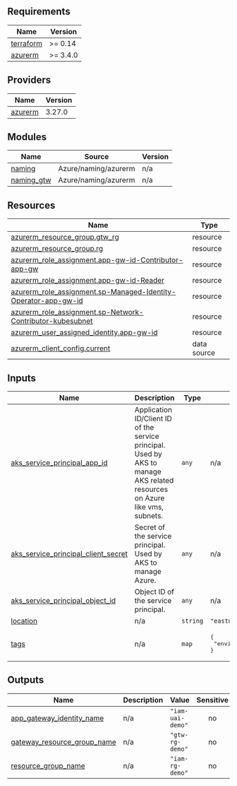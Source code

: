 <!-- BEGIN_TF_DOCS -->
## Requirements

| Name | Version |
|------|---------|
| <a name="requirement_terraform"></a> [terraform](#requirement\_terraform) | >= 0.14 |
| <a name="requirement_azurerm"></a> [azurerm](#requirement\_azurerm) | >= 3.4.0 |

## Providers

| Name | Version |
|------|---------|
| <a name="provider_azurerm"></a> [azurerm](#provider\_azurerm) | 3.27.0 |

## Modules

| Name | Source | Version |
|------|--------|---------|
| <a name="module_naming"></a> [naming](#module\_naming) | Azure/naming/azurerm | n/a |
| <a name="module_naming_gtw"></a> [naming\_gtw](#module\_naming\_gtw) | Azure/naming/azurerm | n/a |

## Resources

| Name | Type |
|------|------|
| [azurerm_resource_group.gtw_rg](https://registry.terraform.io/providers/hashicorp/azurerm/latest/docs/resources/resource_group) | resource |
| [azurerm_resource_group.rg](https://registry.terraform.io/providers/hashicorp/azurerm/latest/docs/resources/resource_group) | resource |
| [azurerm_role_assignment.app-gw-id-Contributor-app-gw](https://registry.terraform.io/providers/hashicorp/azurerm/latest/docs/resources/role_assignment) | resource |
| [azurerm_role_assignment.app-gw-id-Reader](https://registry.terraform.io/providers/hashicorp/azurerm/latest/docs/resources/role_assignment) | resource |
| [azurerm_role_assignment.sp-Managed-Identity-Operator-app-gw-id](https://registry.terraform.io/providers/hashicorp/azurerm/latest/docs/resources/role_assignment) | resource |
| [azurerm_role_assignment.sp-Network-Contributor-kubesubnet](https://registry.terraform.io/providers/hashicorp/azurerm/latest/docs/resources/role_assignment) | resource |
| [azurerm_user_assigned_identity.app-gw-id](https://registry.terraform.io/providers/hashicorp/azurerm/latest/docs/resources/user_assigned_identity) | resource |
| [azurerm_client_config.current](https://registry.terraform.io/providers/hashicorp/azurerm/latest/docs/data-sources/client_config) | data source |

## Inputs

| Name | Description | Type | Default | Required |
|------|-------------|------|---------|:--------:|
| <a name="input_aks_service_principal_app_id"></a> [aks\_service\_principal\_app\_id](#input\_aks\_service\_principal\_app\_id) | Application ID/Client ID  of the service principal. Used by AKS to manage AKS related resources on Azure like vms, subnets. | `any` | n/a | yes |
| <a name="input_aks_service_principal_client_secret"></a> [aks\_service\_principal\_client\_secret](#input\_aks\_service\_principal\_client\_secret) | Secret of the service principal. Used by AKS to manage Azure. | `any` | n/a | yes |
| <a name="input_aks_service_principal_object_id"></a> [aks\_service\_principal\_object\_id](#input\_aks\_service\_principal\_object\_id) | Object ID of the service principal. | `any` | n/a | yes |
| <a name="input_location"></a> [location](#input\_location) | n/a | `string` | `"eastus"` | no |
| <a name="input_tags"></a> [tags](#input\_tags) | n/a | `map` | <pre>{<br>  "environment": "demo"<br>}</pre> | no |

## Outputs

| Name | Description | Value | Sensitive |
|------|-------------|-------|:---------:|
| <a name="output_app_gateway_identity_name"></a> [app\_gateway\_identity\_name](#output\_app\_gateway\_identity\_name) | n/a | `"iam-uai-demo"` | no |
| <a name="output_gateway_resource_group_name"></a> [gateway\_resource\_group\_name](#output\_gateway\_resource\_group\_name) | n/a | `"gtw-rg-demo"` | no |
| <a name="output_resource_group_name"></a> [resource\_group\_name](#output\_resource\_group\_name) | n/a | `"iam-rg-demo"` | no |
<!-- END_TF_DOCS -->